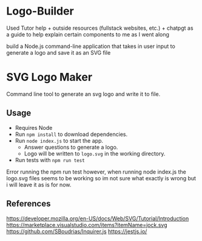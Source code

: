 # Logo-Builder

Used Tutor help + outside resources (fullstack websites, etc.) + chatpgt as a guide to help explain certain components to me as I went along


build a Node.js command-line application that takes in user input to generate a logo and save it as an SVG file

# SVG Logo Maker

Command line tool to generate an svg logo and write it to file.

## Usage

- Requires Node
- Run `npm install` to download dependencies.
- Run `node index.js` to start the app.
  - Answer questions to generate a logo.
  - Logo will be written to `logo.svg` in the working directory.
- Run tests with `npm run test`

Error running the npm run test however, when running node index.js the logo.svg files seems to be working so im not sure what exactly is wrong but i will leave it as is for now.

## References

<https://developer.mozilla.org/en-US/docs/Web/SVG/Tutorial/Introduction>
<https://marketplace.visualstudio.com/items?itemName=jock.svg>
<https://github.com/SBoudrias/Inquirer.js>
<https://jestjs.io/>


